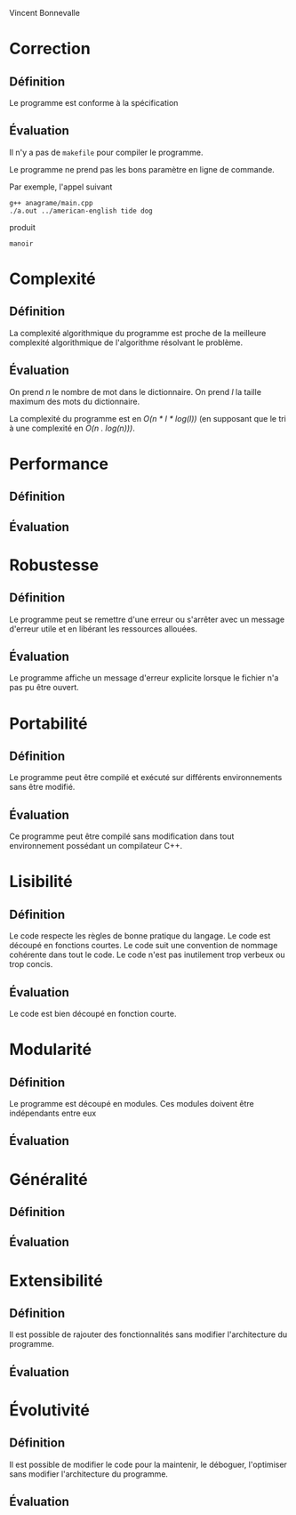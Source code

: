 Vincent Bonnevalle

# Correction
## Définition
Le programme est conforme à la spécification

## Évaluation

Il n'y a pas de `makefile` pour compiler le programme.

Le programme ne prend pas les bons paramètre en ligne de commande.

Par exemple, l'appel suivant
```
g++ anagrame/main.cpp
./a.out ../american-english tide dog
```

produit

```
manoir
```

# Complexité
## Définition
La complexité algorithmique du programme est proche de la meilleure complexité algorithmique
de l'algorithme résolvant le problème.

## Évaluation
On prend _n_ le nombre de mot dans le dictionnaire.
On prend _l_ la taille maximum des mots du dictionnaire.

La complexité du programme est en _O(n * l * log(l))_ (en supposant que le tri à une complexité en *O(n . log(n)))*.


# Performance
## Définition


## Évaluation


# Robustesse
## Définition
Le programme peut se remettre d'une erreur ou s'arrêter avec un message d'erreur utile et
en libérant les ressources allouées.

## Évaluation
Le programme affiche un message d'erreur explicite lorsque le fichier n'a pas pu être ouvert.

# Portabilité
## Définition
Le programme peut être compilé et exécuté sur différents environnements sans être modifié.

## Évaluation
Ce programme peut être compilé sans modification dans tout environnement possédant un compilateur C++.

# Lisibilité
## Définition
Le code respecte les règles de bonne pratique du langage.
Le code est découpé en fonctions courtes.
Le code suit une convention de nommage cohérente dans tout le code.
Le code n'est pas inutilement trop verbeux ou trop concis.

## Évaluation
Le code est bien découpé en fonction courte.

# Modularité
## Définition
Le programme est découpé en modules. Ces modules doivent être indépendants entre eux

## Évaluation

# Généralité
## Définition

## Évaluation

# Extensibilité
## Définition
Il est possible de rajouter des fonctionnalités sans modifier l'architecture du programme.

## Évaluation

# Évolutivité
## Définition
Il est possible de modifier le code pour la maintenir, le déboguer, l'optimiser sans modifier l'architecture du programme.

## Évaluation

